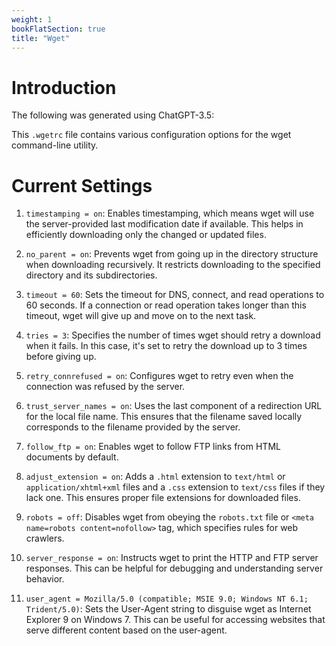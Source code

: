 ```yaml
---
weight: 1
bookFlatSection: true
title: "Wget"
---
```


# Introduction

The following was generated using ChatGPT-3.5:

This `.wgetrc` file contains various configuration options for the wget command-line utility. 

# Current Settings

1. `timestamping = on`: Enables timestamping, which means wget will use the server-provided last modification date if available. This helps in efficiently downloading only the changed or updated files.

2. `no_parent = on`: Prevents wget from going up in the directory structure when downloading recursively. It restricts downloading to the specified directory and its subdirectories.

3. `timeout = 60`: Sets the timeout for DNS, connect, and read operations to 60 seconds. If a connection or read operation takes longer than this timeout, wget will give up and move on to the next task.

4. `tries = 3`: Specifies the number of times wget should retry a download when it fails. In this case, it's set to retry the download up to 3 times before giving up.

5. `retry_connrefused = on`: Configures wget to retry even when the connection was refused by the server.

6. `trust_server_names = on`: Uses the last component of a redirection URL for the local file name. This ensures that the filename saved locally corresponds to the filename provided by the server.

7. `follow_ftp = on`: Enables wget to follow FTP links from HTML documents by default.

8. `adjust_extension = on`: Adds a `.html` extension to `text/html` or `application/xhtml+xml` files and a `.css` extension to `text/css` files if they lack one. This ensures proper file extensions for downloaded files.

9. `robots = off`: Disables wget from obeying the `robots.txt` file or `<meta name=robots content=nofollow>` tag, which specifies rules for web crawlers.

10. `server_response = on`: Instructs wget to print the HTTP and FTP server responses. This can be helpful for debugging and understanding server behavior.

11. `user_agent = Mozilla/5.0 (compatible; MSIE 9.0; Windows NT 6.1; Trident/5.0)`: Sets the User-Agent string to disguise wget as Internet Explorer 9 on Windows 7. This can be useful for accessing websites that serve different content based on the user-agent.
